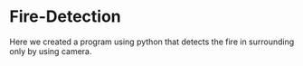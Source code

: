 # Fire-Detection
Here we created a program using python that detects the fire in surrounding only by  using camera.
